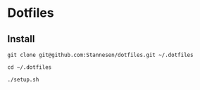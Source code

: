 # Dotfiles

## Install
```
git clone git@github.com:Stannesen/dotfiles.git ~/.dotfiles
```
```
cd ~/.dotfiles
```
```
./setup.sh
```

